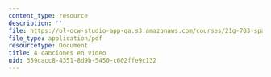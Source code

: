 ```yaml
---
content_type: resource
description: ''
file: https://ol-ocw-studio-app-qa.s3.amazonaws.com/courses/21g-703-spanish-iii-spring-2006/359cacc843518d9b5450c602ffe9c132_MIT21G_703S06_canciones.pdf
file_type: application/pdf
resourcetype: Document
title: 4 canciones en video
uid: 359cacc8-4351-8d9b-5450-c602ffe9c132
---
```

